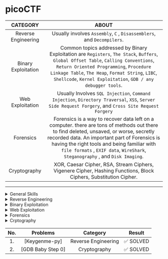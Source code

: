 # picoCTF

|CATEGORY|ABOUT|
|:------:|:---:|
|Reverse Engineering|Usually involves `Assembly`, `C` , `Disassemblers`, and `Decompilers`.|
|Binary Exploitation|Common topics addressed by Binary Exploitation are `Registers`, `The Stack`, `Buffers`, `Global Offset Table`, `Calling Conventions`, `Return Oriented Programming`, `Procedure Linkage Table`, `The Heap`, `Format String`, `LIBC`, `Shellcode`, `Kernel Exploitation`, `GDB / any debugger tools`.|
|Web Exploitation|Usually Involves `SQL Injection`, `Command Injection`, `Directory Traversal`, `XSS`, `Server Side Request Forgery`, and `Cross Site Request Forgery`|
|Forensics|Forensics is a way to recover data left on a computer. there are tons of methods out there to find deleted, unsaved, or worse, secretly recorded data. An important part of Forensics is having the right tools and being familiar with `file formats` , `EXIF data`, `WireShark`, `Steganography` , and `Disk Imaging`.|
|Cryptography|XOR, Caesar Cipher, RSA, Stream Ciphers, Vigenere Cipher, Hashing Functions, Block Ciphers, Substitution Cipher.|

___



<details>
  <summary>General Skills</summary>
</details>

<details>
  <summary>Reverse Engineering</summary>
</details>

<details>
  <summary>Binary Exploitation</summary>
</details>

<details>
  <summary>Web Exploitation</summary>
  Usually Involves SQL Injection, Command Injection, Directory Traversal, XSS, Server Side Request Forgery, and Cross Site Request Forgery
</details>

<details>
  <summary>Forensics</summary>
</details>

<details>
  <summary>Crptography</summary>
</details>


|No.|Problems|Category|Result|
|:-:|:------:|:------:|:-----:|
|1. |[Keygenme-py]|Reverse Engineering|✅ SOLVED|
|2. |[GDB Baby Step 0]|Cryptography|✅ SOLVED|
